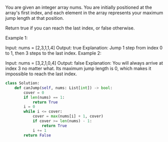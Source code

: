 You are given an integer array nums. You are initially positioned at the array's first index, and each element in the array represents your maximum jump length at that position.

Return true if you can reach the last index, or false otherwise.

 

Example 1:

Input: nums = [2,3,1,1,4]
Output: true
Explanation: Jump 1 step from index 0 to 1, then 3 steps to the last index.
Example 2:

Input: nums = [3,2,1,0,4]
Output: false
Explanation: You will always arrive at index 3 no matter what. Its maximum jump length is 0, which makes it impossible to reach the last index.


```python
class Solution:
    def canJump(self, nums: List[int]) -> bool:
        cover = 0
        if len(nums) == 1: 
            return True
        i = 0
        while i <= cover:
            cover = max(nums[i] + 1, cover)
            if cover >= len(nums) - 1:
                return True
            i += 1
        return False
        
```